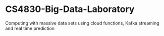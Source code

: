 # CS4830-Big-Data-Laboratory
Computing with massive data sets using cloud functions, Kafka streaming and real time prediction
